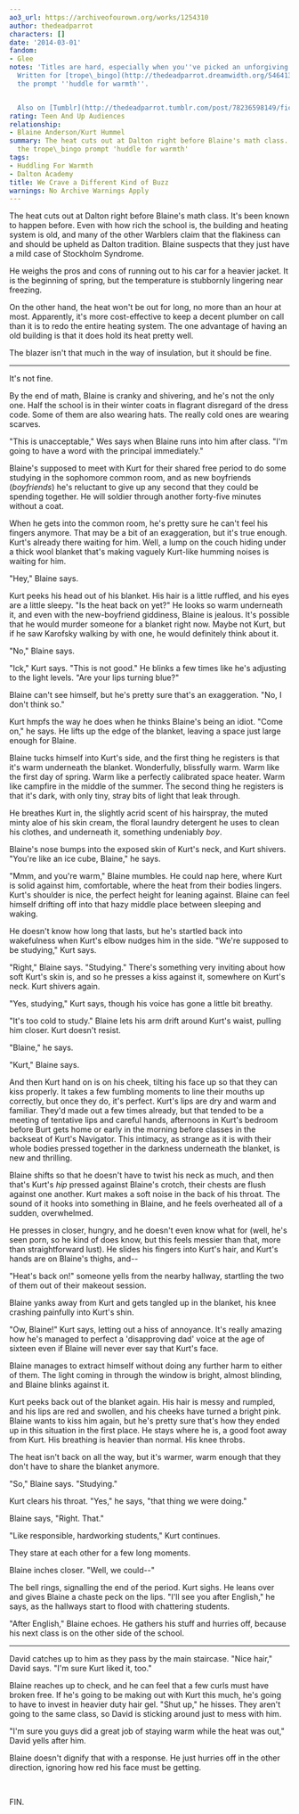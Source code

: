 ```yaml
---
ao3_url: https://archiveofourown.org/works/1254310
author: thedeadparrot
characters: []
date: '2014-03-01'
fandom:
- Glee
notes: 'Titles are hard, especially when you''ve picked an unforgiving naming scheme.
  Written for [trope\_bingo](http://thedeadparrot.dreamwidth.org/546413.html) and
  the prompt ''huddle for warmth''.


  Also on [Tumblr](http://thedeadparrot.tumblr.com/post/78236598149/fic-we-crave-a-different-kind-of-buzz-glee)'
rating: Teen And Up Audiences
relationship:
- Blaine Anderson/Kurt Hummel
summary: The heat cuts out at Dalton right before Blaine's math class. Written for
  the trope\_bingo prompt 'huddle for warmth'
tags:
- Huddling For Warmth
- Dalton Academy
title: We Crave a Different Kind of Buzz
warnings: No Archive Warnings Apply
---
```


The heat cuts out at Dalton right before Blaine's math class. It's been known to happen before. Even with how rich the school is, the building and heating system is old, and many of the other Warblers claim that the flakiness can and should be upheld as Dalton tradition. Blaine suspects that they just have a mild case of Stockholm Syndrome.

He weighs the pros and cons of running out to his car for a heavier jacket. It is the beginning of spring, but the temperature is stubbornly lingering near freezing.

On the other hand, the heat won't be out for long, no more than an hour at most. Apparently, it's more cost-effective to keep a decent plumber on call than it is to redo the entire heating system. The one advantage of having an old building is that it does hold its heat pretty well. 

The blazer isn't that much in the way of insulation, but it should be fine.

---

It's not fine.

By the end of math, Blaine is cranky and shivering, and he's not the only one. Half the school is in their winter coats in flagrant disregard of the dress code. Some of them are also wearing hats. The really cold ones are wearing scarves.

"This is unacceptable," Wes says when Blaine runs into him after class. "I'm going to have a word with the principal immediately."

Blaine's supposed to meet with Kurt for their shared free period to do some studying in the sophomore common room, and as new boyfriends (*boyfriends*) he's reluctant to give up any second that they could be spending together. He will soldier through another forty-five minutes without a coat.

When he gets into the common room, he's pretty sure he can't feel his fingers anymore. That may be a bit of an exaggeration, but it's true enough. Kurt's already there waiting for him. Well, a lump on the couch hiding under a thick wool blanket that's making vaguely Kurt-like humming noises is waiting for him.

"Hey," Blaine says.

Kurt peeks his head out of his blanket. His hair is a little ruffled, and his eyes are a little sleepy. "Is the heat back on yet?" He looks so warm underneath it, and even with the new-boyfriend giddiness, Blaine is jealous. It's possible that he would murder someone for a blanket right now. Maybe not Kurt, but if he saw Karofsky walking by with one, he would definitely think about it. 

"No," Blaine says.

"Ick," Kurt says. "This is not good." He blinks a few times like he's adjusting to the light levels. "Are your lips turning blue?"

Blaine can't see himself, but he's pretty sure that's an exaggeration. "No, I don't think so."

Kurt hmpfs the way he does when he thinks Blaine's being an idiot. "Come on," he says. He lifts up the edge of the blanket, leaving a space just large enough for Blaine.

Blaine tucks himself into Kurt's side, and the first thing he registers is that it's warm underneath the blanket. Wonderfully, blissfully warm. Warm like the first day of spring. Warm like a perfectly calibrated space heater. Warm like campfire in the middle of the summer. The second thing he registers is that it's dark, with only tiny, stray bits of light that leak through.

He breathes Kurt in, the slightly acrid scent of his hairspray, the muted minty aloe of his skin cream, the floral laundry detergent he uses to clean his clothes, and underneath it, something undeniably *boy*. 

Blaine's nose bumps into the exposed skin of Kurt's neck, and Kurt shivers. "You're like an ice cube, Blaine," he says.

"Mmm, and you're warm," Blaine mumbles. He could nap here, where Kurt is solid against him, comfortable, where the heat from their bodies lingers. Kurt's shoulder is nice, the perfect height for leaning against. Blaine can feel himself drifting off into that hazy middle place between sleeping and waking.

He doesn't know how long that lasts, but he's startled back into wakefulness when Kurt's elbow nudges him in the side. "We're supposed to be studying," Kurt says.

"Right," Blaine says. "Studying." There's something very inviting about how soft Kurt's skin is, and so he presses a kiss against it, somewhere on Kurt's neck. Kurt shivers again.

"Yes, studying," Kurt says, though his voice has gone a little bit breathy.

"It's too cold to study." Blaine lets his arm drift around Kurt's waist, pulling him closer. Kurt doesn't resist.

"Blaine," he says.

"Kurt," Blaine says.

And then Kurt hand on is on his cheek, tilting his face up so that they can kiss properly. It takes a few fumbling moments to line their mouths up correctly, but once they do, it's perfect. Kurt's lips are dry and warm and familiar. They'd made out a few times already, but that tended to be a meeting of tentative lips and careful hands, afternoons in Kurt's bedroom before Burt gets home or early in the morning before classes in the backseat of Kurt's Navigator. This intimacy, as strange as it is with their whole bodies pressed together in the darkness underneath the blanket, is new and thrilling.

Blaine shifts so that he doesn't have to twist his neck as much, and then that's Kurt's *hip* pressed against Blaine's crotch, their chests are flush against one another. Kurt makes a soft noise in the back of his throat. The sound of it hooks into something in Blaine, and he feels overheated all of a sudden, overwhelmed.

He presses in closer, hungry, and he doesn't even know what for (well, he's seen porn, so he kind of does know, but this feels messier than that, more than straightforward lust). He slides his fingers into Kurt's hair, and Kurt's hands are on Blaine's thighs, and--

"Heat's back on!" someone yells from the nearby hallway, startling the two of them out of their makeout session.

Blaine yanks away from Kurt and gets tangled up in the blanket, his knee crashing painfully into Kurt's shin.

"Ow, Blaine!" Kurt says, letting out a hiss of annoyance. It's really amazing how he's managed to perfect a 'disapproving dad' voice at the age of sixteen even if Blaine will never ever say that Kurt's face. 

Blaine manages to extract himself without doing any further harm to either of them. The light coming in through the window is bright, almost blinding, and Blaine blinks against it.

Kurt peeks back out of the blanket again. His hair is messy and rumpled, and his lips are red and swollen, and his cheeks have turned a bright pink. Blaine wants to kiss him again, but he's pretty sure that's how they ended up in this situation in the first place. He stays where he is, a good foot away from Kurt. His breathing is heavier than normal. His knee throbs.

The heat isn't back on all the way, but it's warmer, warm enough that they don't have to share the blanket anymore.

"So," Blaine says. "Studying."

Kurt clears his throat. "Yes," he says, "that thing we were doing."

Blaine says, "Right. That."

"Like responsible, hardworking students," Kurt continues.

They stare at each other for a few long moments.

Blaine inches closer. "Well, we could--"

The bell rings, signalling the end of the period. Kurt sighs. He leans over and gives Blaine a chaste peck on the lips. "I'll see you after English," he says, as the hallways start to flood with chattering students.

"After English," Blaine echoes. He gathers his stuff and hurries off, because his next class is on the other side of the school.

---

David catches up to him as they pass by the main staircase. "Nice hair," David says. "I'm sure Kurt liked it, too."

Blaine reaches up to check, and he can feel that a few curls must have broken free. If he's going to be making out with Kurt this much, he's going to have to invest in heavier duty hair gel. "Shut up," he hisses. They aren't going to the same class, so David is sticking around just to mess with him.

"I'm sure you guys did a great job of staying warm while the heat was out," David yells after him.

Blaine doesn't dignify that with a response. He just hurries off in the other direction, ignoring how red his face must be getting.

 

FIN.